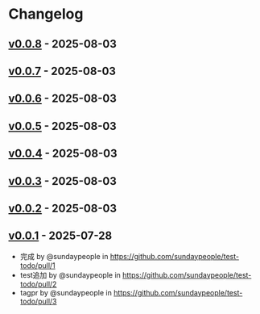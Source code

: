 # Changelog

## [v0.0.8](https://github.com/sundaypeople/test-todo/compare/v0.0.7...v0.0.8) - 2025-08-03

## [v0.0.7](https://github.com/sundaypeople/test-todo/compare/v0.0.6...v0.0.7) - 2025-08-03

## [v0.0.6](https://github.com/sundaypeople/test-todo/compare/v0.0.5...v0.0.6) - 2025-08-03

## [v0.0.5](https://github.com/sundaypeople/test-todo/compare/v0.0.4...v0.0.5) - 2025-08-03

## [v0.0.4](https://github.com/sundaypeople/test-todo/compare/v0.0.3...v0.0.4) - 2025-08-03

## [v0.0.3](https://github.com/sundaypeople/test-todo/compare/v0.0.2...v0.0.3) - 2025-08-03

## [v0.0.2](https://github.com/sundaypeople/test-todo/compare/v0.0.1...v0.0.2) - 2025-08-03

## [v0.0.1](https://github.com/sundaypeople/test-todo/commits/v0.0.1) - 2025-07-28
- 完成 by @sundaypeople in https://github.com/sundaypeople/test-todo/pull/1
- test追加 by @sundaypeople in https://github.com/sundaypeople/test-todo/pull/2
- tagpr by @sundaypeople in https://github.com/sundaypeople/test-todo/pull/3
